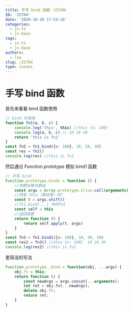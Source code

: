 ```yaml
---
title: 手写 bind 函数 !25704
ID: '25704'
date: '2020-10-10 17:59:18'
categories:
  - js-ts
  - js-base
tags:
  - js-ts
  - js-base
authors:
  - lzw
slug: /25704
type: issues
---
```


# 手写 bind 函数

首先来看看 bind 函数使用

``` js 
// bind 的使用
function fn1(a, b, c) {
    console.log('this', this) //this {x: 100}
    console.log(a, b, c) // 10 20 30
    return 'this is fn1'
}
const fn2 = fn1.bind({x: 100}, 10, 20, 30)
const res = fn2()
console.log(res) //this is fn1
```

然后通过 Function.prototype 模拟 bind1 函数

``` js 
// 手写 bind
Function.prototype.bind1 = function () {
    //参数拆解为数组
    const args = Array.prototype.slice.call(arguments)
    //获取 this（数组第一项）
    const t = args.shift()
    //fn1.bind(...) 中的fn1
    const self = this
    //返回函数
    return function () {
        return self.apply(t, args)
    }
}
const fn3 = fn1.bind1({x: 100}, 10, 20, 30)
const res2 = fn3() //this {x: 100}  10 20 30
console.log(res2) //this is fn1
```

更简洁的写法

``` js 
Function.prototype._bind = function(obj, ...args) {
    obj.fn = this;
    return function () {
        const newArgs = args.concat(...arguments);
        let ret = obj.fn(...newArgs);
        delete obj.fn;
        return ret;
    }
}
```
 
 
 
 
 
 
 
 
 
 
 
 
 
 
 
 
 
 
 
 
 
 
 
 
 
